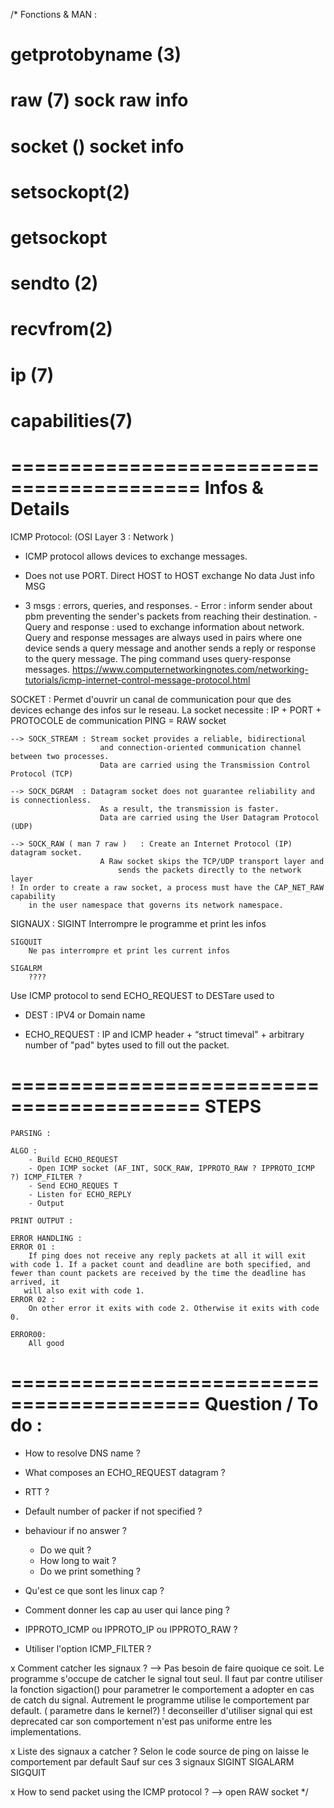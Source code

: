 /*
Fonctions & MAN :
# getprotobyname (3)
# raw (7)  sock raw info
# socket () socket info
# setsockopt(2)
# getsockopt
# sendto (2)
# recvfrom(2)
# ip (7)
# capabilities(7)

==========================================
Infos & Details 
==========================================


ICMP Protocol: (OSI Layer 3 : Network )
- ICMP protocol allows devices to exchange messages.
- Does not use PORT. 
    Direct HOST to HOST exchange
    No data
    Just info MSG

- 3 msgs : errors, queries, and responses.
        - Error : inform sender about pbm preventing the sender's packets from reaching their destination.
        - Query and response : used to exchange information about network.
                               Query and response messages are always used in pairs 
                               where one device sends a query message and another sends
                               a reply or response to the query message.
                               The ping command uses query-response messages.
https://www.computernetworkingnotes.com/networking-tutorials/icmp-internet-control-message-protocol.html


SOCKET :
    Permet d'ouvrir un canal de communication pour que des devices echange des infos sur le reseau.
    La socket necessite : IP + PORT + PROTOCOLE de communication
    PING = RAW socket

    --> SOCK_STREAM : Stream socket provides a reliable, bidirectional
                        and connection-oriented communication channel between two processes.
                        Data are carried using the Transmission Control Protocol (TCP)

    --> SOCK_DGRAM  : Datagram socket does not guarantee reliability and is connectionless.
                        As a result, the transmission is faster. 
                        Data are carried using the User Datagram Protocol (UDP)

    --> SOCK_RAW ( man 7 raw )   : Create an Internet Protocol (IP) datagram socket. 
                        A Raw socket skips the TCP/UDP transport layer and 
                            sends the packets directly to the network layer
    ! In order to create a raw socket, a process must have the CAP_NET_RAW capability 
        in the user namespace that governs its network namespace.

    


SIGNAUX :
   SIGINT
    Interrompre le programme et print les infos 
    
    SIGQUIT
        Ne pas interrompre et print les current infos
    
    SIGALRM 
        ????




Use ICMP protocol to send ECHO_REQUEST to DESTare used to
 - DEST :
    IPV4 or Domain name

 - ECHO_REQUEST :
    IP and ICMP header + “struct timeval" + arbitrary number of "pad" bytes used to fill out the packet.

==========================================
STEPS 
==========================================

    PARSING :

    ALGO :
        - Build ECHO_REQUEST
        - Open ICMP socket (AF_INT, SOCK_RAW, IPPROTO_RAW ? IPPROTO_ICMP ?) ICMP_FILTER ?
        - Send ECHO_REQUES T
        - Listen for ECHO_REPLY
        - Output 

    PRINT OUTPUT :

    ERROR HANDLING :
    ERROR 01 :
        If ping does not receive any reply packets at all it will exit with code 1. If a packet count and deadline are both specified, and fewer than count packets are received by the time the deadline has arrived, it
       will also exit with code 1.
    ERROR 02 :
        On other error it exits with code 2. Otherwise it exits with code 0. 
    
    ERROR00:
        All good 

==========================================
 Question / To do : 
==========================================
 - How to resolve DNS name ?
 - What composes an ECHO_REQUEST datagram ?
 - RTT ?
 - Default number of packer if not specified ?
 - behaviour if no answer ?
    - Do we quit ?
    - How long to wait ?
    - Do we print something ?

 - Qu'est ce que sont les linux cap ?
 - Comment donner les cap au user qui lance ping ?
 - IPPROTO_ICMP ou  IPPROTO_IP ou IPPROTO_RAW ?
 - Utiliser l'option ICMP_FILTER ?

 x Comment catcher les signaux ?
    --> Pas besoin de faire quoique ce soit.
        Le programme s'occupe de catcher le signal tout seul. 
        Il faut par contre utiliser la fonction sigaction() pour parametrer le comportement a adopter en cas de catch du signal.
        Autrement le programme utilise le comportement par default. ( parametre dans le kernel?)
        ! deconseiller d'utiliser signal qui est deprecated car son comportement n'est pas uniforme entre les implementations.

  x Liste des signaux a catcher ?
    Selon le code source de ping on laisse le comportement par default
    Sauf sur ces 3 signaux
    SIGINT
    SIGALARM
    SIGQUIT

 x How to send packet using the ICMP protocol ? 
    --> open RAW socket
*/